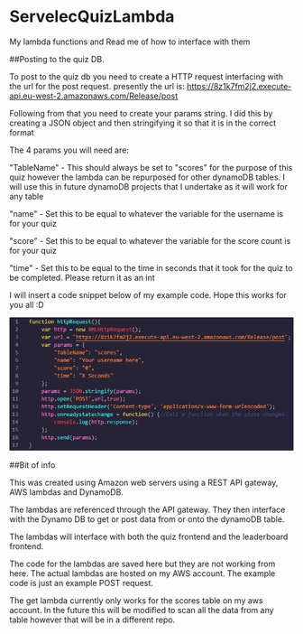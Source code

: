# ServelecQuizLambda
My lambda functions and Read me of how to interface with them

##Posting to the quiz DB.

To post to the quiz db you need to create a HTTP request interfacing with the url for the post request.
presently the url is: https://8z1k7fm2j2.execute-api.eu-west-2.amazonaws.com/Release/post

Following from that you need to create your params string. I did this by creating a JSON object and then stringifying it so that it is in the correct format

The 4 params you will need are:

"TableName" - This should always be set to "scores" for the purpose of this quiz however the lambda can be repurposed for other dynamoDB tables.
I will use this in future dynamoDB projects that I undertake as it will work for any table 

"name" - Set this to be equal to whatever the variable for the username is for your quiz

"score" - Set this to be equal to whatever the variable for the score count is for your quiz

"time" - Set this to be equal to the time in seconds that it took for the quiz to be completed. Please return it as an int

I will insert a code snippet below of my example code. Hope this works for you all :D

![alt text](https://github.com/RussianHamster6/ServelecQuizLambda/blob/master/images/example.PNG)

##Bit of info

This was created using Amazon web servers using a REST API gateway, AWS lambdas and DynamoDB. 

The lambdas are referenced through the API gateway. They then interface with the Dynamo DB to get or post data from or onto the dynamoDB table. 

The lambdas will interface with both the quiz frontend and the leaderboard frontend. 

The code for the lambdas are saved here but they are not working from here. The actual lambdas are hosted on my AWS account. 
The example code is just an example POST request.

The get lambda currently only works for the scores table on my aws account. In the future this will be modified to scan all the data from any table however that will be in a different repo. 
